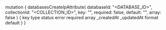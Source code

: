 mutation {
    databasesCreateIpAttribute(
        databaseId: "<DATABASE_ID>",
        collectionId: "<COLLECTION_ID>",
        key: "",
        required: false,
        default: "",
        array: false
    ) {
        key
        type
        status
        error
        required
        array
        _createdAt
        _updatedAt
        format
        default
    }
}
